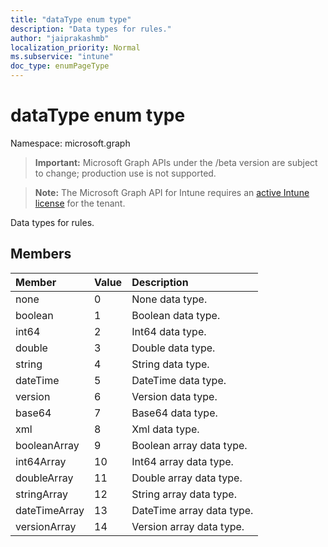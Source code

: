 ```yaml
---
title: "dataType enum type"
description: "Data types for rules."
author: "jaiprakashmb"
localization_priority: Normal
ms.subservice: "intune"
doc_type: enumPageType
---
```


# dataType enum type

Namespace: microsoft.graph
> **Important:** Microsoft Graph APIs under the /beta version are subject to change; production use is not supported.

> **Note:** The Microsoft Graph API for Intune requires an [active Intune license](https://go.microsoft.com/fwlink/?linkid=839381) for the tenant.


Data types for rules.

## Members
|Member|Value|Description|
|:---|:---|:---|
|none|0|None data type.|
|boolean|1|Boolean data type.|
|int64|2|Int64 data type.|
|double|3|Double data type.|
|string|4|String data type.|
|dateTime|5|DateTime data type.|
|version|6|Version data type.|
|base64|7|Base64 data type.|
|xml|8|Xml data type.|
|booleanArray|9|Boolean array data type.|
|int64Array|10|Int64 array data type.|
|doubleArray|11|Double array data type.|
|stringArray|12|String array data type.|
|dateTimeArray|13|DateTime array data type.|
|versionArray|14|Version array data type.|
